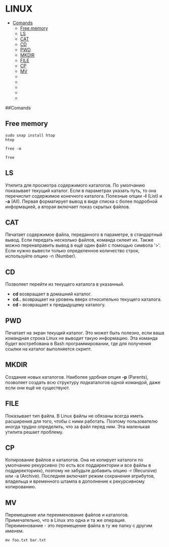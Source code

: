 # LINUX

- [Comands](#Comands)
    - [Free memory](#Free-memory)
    - [LS](#LS)
    - [CAT](#CAT)
    - [CD](#CD)
    - [PWD](#PWD)
    - [MKDIR](#MKDIR)
    - [FILE](#FILE)
    - [CP](#CP)
    - [MV](#MV)
    - [](#)
    - [](#)
    - [](#)
    - [](#)
    - [](#)


##Comands
## Free memory
```
sudo snap install htop
htop
```
```
free -m
```
```
free
```

## LS
Утилита для просмотра содержимого каталогов. По умолчанию показывает текущий каталог. Если в параметрах указать путь, 
то она перечислит содержимое конечного каталога. Полезные опции __-l__ (List) и __-a__ (All). Первая форматирует 
вывод в виде списка с более подробной информацией, а вторая включает показ скрытых файлов.

## CAT
Печатает содержимое файла, переданного в параметре, в стандартный вывод. Если передать несколько файлов, команда 
склеит их. Также можно перенаправить вывод в ещё один файл с помощью символа '>'. Если нужно вывести только 
определенное количество строк, используйте опцию -n (Number).

## CD
Позволяет перейти из текущего каталога в указанный.   
- __cd__ возвращает в домашний каталог. 
- __cd..__ возвращает на уровень вверх относительно текущего каталога. 
- __cd -__ возвращает к предыдущему каталогу.

## PWD
Печатает на экран текущий каталог. Это может быть полезно, если ваша командная строка Linux не выводит такую 
информацию. Эта команда будет востребована в Bash программировании,  где для получения ссылки на каталог 
выполняется скрипт.

## MKDIR
Создание новых каталогов. Наиболее удобная опция __-p__ (Parents), позволяет создать всю структуру подкаталогов одной 
командой, даже если они ещё не существуют.

## FILE
Показывает тип файла. В Linux файлы не обязаны всегда иметь расширения для того, чтобы с ними работать. Поэтому 
пользователю иногда трудно определить, что за файл перед ним. Эта маленькая утилита решает проблему.

## CP
Копирование файлов и каталогов. Она не копирует каталоги по умолчанию рекурсивно (то есть все поддиректории и все 
файлы в поддиректориях), поэтому не забудьте добавить опцию -r (Recursive) или -a (Archive). Последняя включает 
режим сохранения атрибутов, владельца и временного штампа в дополнение к рекурсивному копированию.

## MV
Перемещение или переименование файлов и каталогов. Примечательно, что в Linux это одна и та же операция. 
Переименование - это перемещение файла в ту же папку с другим именем.
```
mv foo.txt bar.txt
```























